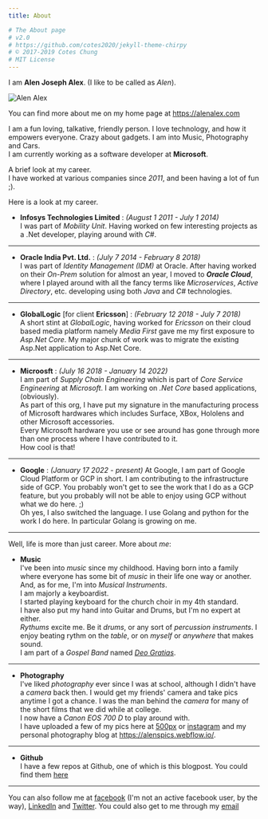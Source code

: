 ```yaml
---
title: About

# The About page
# v2.0
# https://github.com/cotes2020/jekyll-theme-chirpy
# © 2017-2019 Cotes Chung
# MIT License
---
```


I am **Alen Joseph Alex**. (I like to be called as _Alen_).  

<p align="left">
<img src="{{ "/assets/img/ajalex_avatar.jpg"  | relative_url }}" alt="Alen Alex" align="middle"/>
</p>

You can find more about me on my home page at https://alenalex.com

I am a fun loving, talkative, friendly person. I love technology, and how it empowers everyone. Crazy about gadgets. I am into Music, Photography and Cars.  
I am currently working as a software developer at **Microsoft**.  

A brief look at my career.  
I have worked at various companies since _2011_, and been having a lot of fun ;).

Here is a look at my career.

* **Infosys Technologies Limited** : _(August 1 2011 - July 1 2014)_  
I was part of _Mobility Unit_. Having worked on few interesting projects as a .Net developer, playing around with _C#_.

---------------------

* **Oracle India Pvt. Ltd.** : _(July 7 2014 - February 8 2018)_  
I was part of _Identity Management (IDM)_ at Oracle. After having worked on their _On-Prem_ solution for almost an year, I moved to _**Oracle Cloud**_, where I played around with all the fancy terms like _Microservices_, _Active Directory_, etc. developing using both _Java_ and _C#_ technologies.

---------------------

* **GlobalLogic** [for client **Ericsson**] : _(February 12 2018 - July 7 2018)_  
A short stint at _GlobalLogic_, having worked for _Ericsson_ on their cloud based media platform namely _Media First_ gave me my first exposure to _Asp.Net Core_. My major chunk of work was to migrate the existing Asp.Net application to Asp.Net Core.

---------------------

* **Microosft** : _(July 16 2018 - January 14 2022)_  
I am part of _Supply Chain Engineering_ which is part of _Core Service Engineering_ at _Microsoft_. I am working on _.Net Core_ based applications, (obviously).  
As part of this org, I have put my signature in the manufacturing process of Microsoft hardwares which includes Surface, XBox, Hololens and other Microsoft accessories.  
Every Microsoft hardware you use or see around has gone through more than one process where I have contributed to it.  
How cool is that!

-------

* **Google** : _(January 17 2022 - present)_
At Google, I am part of Google Cloud Platform or GCP in short. I am contributing to the infrastructure side of GCP. You probably won't get to see the work that I do as a GCP feature, but you probably will not be able to enjoy using GCP without what we do here. ;)  
Oh yes, I also switched the language. I use Golang and python for the work I do here. In particular Golang is growing on me.

---------------------

Well, life is more than just career. More about _me_:

* **Music**  
I've been into _music_ since my childhood. Having born into a family where everyone has some bit of _music_ in their life one way or another.  
And, as for me, I'm into _Musical Instruments_.  
I am majorly a keyboardist.  
I started playing keyboard for the church choir in my 4th standard.  
I have also put my hand into Guitar and Drums, but I'm no expert at either.  
_Rythums_ excite me. Be it _drums_, or any sort of _percussion instruments_. I enjoy beating rythm on the _table_, or on _myself_ or _anywhere_ that makes sound.  
I am part of a _Gospel Band_ named _[Deo Gratias](https://www.facebook.com/DeoGratiasband/)_. 

----------------------------------

* **Photography**  
I've liked _photography_ ever since I was at school, although I didn't have a _camera_ back then. I would get my friends' camera and take pics anytime I got a chance. I was the man behind the _camera_ for many of the short films that we did while at college.  
I now have a _Canon EOS 700 D_ to play around with.  
I have uploaded a few of my pics here at [500px](https://500px.com/alenalex114) or [instagram](https://www.instagram.com/alenalex114/) and my personal photography blog at https://alenspics.webflow.io/.

---------------------------------

* **Github**  
I have a few repos at Github, one of which is this blogpost. You could find them [here](https://github.com/ajalex114)

----------------------------------

You can also follow me at [facebook](https://www.facebook.com/alenjalex) (I'm not an active facebook user, by the way), [LinkedIn](https://www.linkedin.com/in/alenalex/) and [Twitter](https://twitter.com/ajalex114). You could also get to me through my [email](mailto:alen.alex@outlook.com)